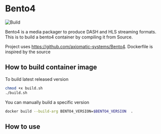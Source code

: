 # Bento4 

![Build](https://github.com/gopiio/bento4-docker/workflows/Build/badge.svg)

Bento4 is a media packager to produce DASH and HLS streaming formats.  This is to build a bento4 container by compiling it from Source.  

Project uses https://github.com/axiomatic-systems/Bento4.  Dockerfile is inspired by the source

## How to build container image

To build latest released version

```bash
chmod +x build.sh
./build.sh
```

You can manually build a specific version

```bash
docker build --build-arg BENTO4_VERSION=$BENTO4_VERSION  .
```

## How to use